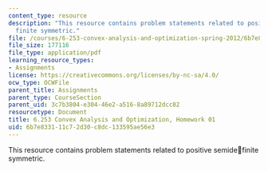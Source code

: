 ```yaml
---
content_type: resource
description: "This resource contains problem statements related to positive semide\f\
  finite symmetric."
file: /courses/6-253-convex-analysis-and-optimization-spring-2012/6b7e833111c72d30c8dc133595ae56e3_MIT6_253S12_hw01.pdf
file_size: 177116
file_type: application/pdf
learning_resource_types:
- Assignments
license: https://creativecommons.org/licenses/by-nc-sa/4.0/
ocw_type: OCWFile
parent_title: Assignments
parent_type: CourseSection
parent_uid: 3c7b3804-e304-46e2-a516-8a89712dcc82
resourcetype: Document
title: 6.253 Convex Analysis and Optimization, Homework 01
uid: 6b7e8331-11c7-2d30-c8dc-133595ae56e3
---
```

This resource contains problem statements related to positive semidefinite symmetric.